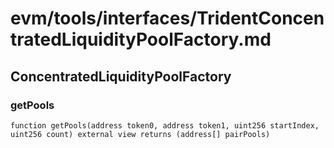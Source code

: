 # evm/tools/interfaces/TridentConcentratedLiquidityPoolFactory.md

## ConcentratedLiquidityPoolFactory

### getPools

```solidity
function getPools(address token0, address token1, uint256 startIndex, uint256 count) external view returns (address[] pairPools)
```

